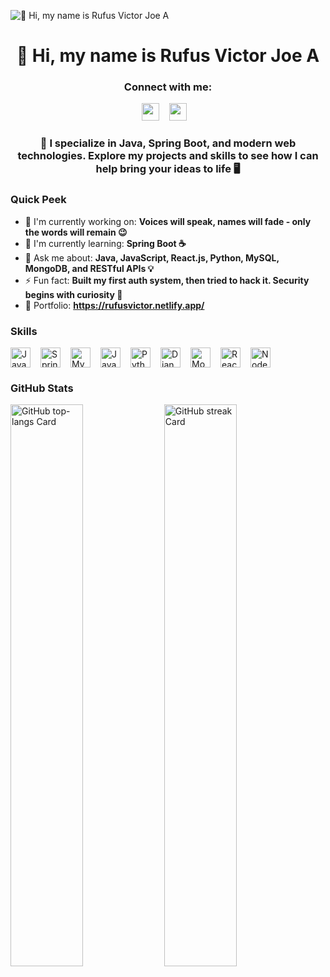 ![👋 Hi, my name is Rufus Victor Joe A](https://rufusvictor.netlify.app/images/meow_git.gif)

<div id="toc">
  <ul align="center" style="list-style: none">
    <summary>
      <h1>
        👋 Hi, my name is Rufus Victor Joe A
      </h1>
    </summary>
  </ul>
</div>

**<h3 align="center">Connect with me:</h3>** 
<p align="center"><a href="https://github.com/RufusVictor" target="_blank"><img src="https://img.shields.io/badge/GitHub-100000?style=plastic&logo=github&logoColor=white" height="28" style="margin-right: 12px"></a> <a href="https://www.linkedin.com/in/rufusvictor-webdeveloper" target="_blank"><img src="https://img.shields.io/badge/LinkedIn-0077B5?style=plastic&logo=linkedin&logoColor=white" height="28" style="margin-right: 12px"></a></p>

 **<h3 align="center">🚀 I specialize in Java, Spring Boot, and modern web technologies. Explore my projects and skills to see how I can help bring your ideas to life 🖥️</h3>**

**<h3 align="left">Quick Peek</h3>**

- 💼 I'm currently working on: **Voices will speak, names will fade - only the words will remain 😉**
- 🌱 I'm currently learning: **Spring Boot ☕**
- 💬 Ask me about: **Java, JavaScript, React.js, Python, MySQL, MongoDB, and RESTful APIs 💡**
- ⚡ Fun fact: **Built my first auth system, then tried to hack it. Security begins with curiosity 🔐**
- 📂 Portfolio: **<a href="https://rufusvictor.netlify.app/" target="_blank">https://rufusvictor.netlify.app/</a>**

 **<h3 align="left">Skills</h3>**

<div style="display: flex; flex-wrap: wrap; gap: 8px; justify-content: left;"><img src="https://img.shields.io/badge/Java-007396?logo=java&logoColor=white" height="32" alt="Java" style="margin-right: 8px"> <img src="https://img.shields.io/badge/Spring-6DB33F?logo=spring&logoColor=white" height="32" alt="Spring" style="margin-right: 8px"> <img src="https://img.shields.io/badge/MySQL-4479A1?logo=mysql&logoColor=white" height="32" alt="MySQL" style="margin-right: 8px"> <img src="https://img.shields.io/badge/JavaScript-F7DF1C?logo=javascript&logoColor=white" height="32" alt="JavaScript" style="margin-right: 8px"> <img src="https://img.shields.io/badge/Python-306998?logo=python&logoColor=white" height="32" alt="Python" style="margin-right: 8px"> <img src="https://img.shields.io/badge/Django-092E20?logo=django&logoColor=white" height="32" alt="Django" style="margin-right: 8px"> <img src="https://img.shields.io/badge/MongoDB-4EA94B?logo=mongodb&logoColor=white" height="32" alt="MongoDB" style="margin-right: 8px"> <img src="https://img.shields.io/badge/React-20232A?logo=react&logoColor=61DAFB" height="32" alt="React" style="margin-right: 8px"> <img src="https://img.shields.io/badge/Node.js-8CC84B?logo=node.js&logoColor=white" height="32" alt="Node.js" style="margin-right: 8px"></div>

 **<h3 align="left">GitHub Stats</h3>**

<p align="left">
  <img width="48%" src="https://github-readme-stats.vercel.app/api/top-langs?username=RufusVictor&theme=dark&hide_title=false&layout=compact&langs_count=6&hide_progress=false&card_width=400&hide_border=false" alt="GitHub top-langs Card" />
  <img width="48%" src="https://streak-stats.demolab.com/?user=RufusVictor&theme=dark&hide_border=false&border_radius=30&date_format=M+j%5B%2C+Y%5D&mode=daily&disable_animations=false&hide_total_contributions=false&hide_current_streak=false&hide_longest_streak=false&exclude_days=&locale=en&card_height=200&fire=crimson&ring=red&currStreakNum=crimson&currStreakLabel=red" alt="GitHub streak Card" />
</p>

